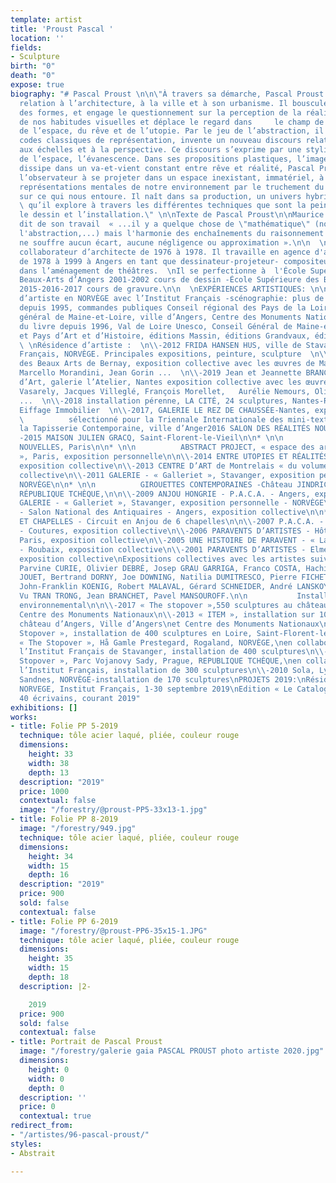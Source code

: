 ```yaml
---
template: artist
title: 'Proust Pascal '
location: ''
fields:
- Sculpture
birth: "0"
death: "0"
expose: true
biography: "# Pascal Proust \n\n\"À travers sa démarche, Pascal Proust interroge notre
  relation à l’architecture, à la ville et à son urbanisme. Il bouscule l’ordre établi
  des formes, et engage le questionnement sur la perception de la réalité, de l’authenticité
  de nos habitudes visuelles et déplace le regard dans     le champ de l’invisible,
  de l’espace, du rêve et de l’utopie. Par le jeu de l’abstraction, il s’éloigne des
  codes classiques de représentation, invente un nouveau discours relatif aux formes,
  aux échelles et à la perspective. Ce discours s’exprime par une stylisation dynamique
  de l’espace, l’évanescence. Dans ses propositions plastiques, l’image produite se
  dissipe dans un va-et-vient constant entre rêve et réalité, Pascal Proust invite
  l’observateur à se projeter dans un espace inexistant, immatériel, à déplacer les
  représentations mentales de notre environnement par le truchement du regard porté
  sur ce qui nous entoure. Il naît dans sa production, un univers hybride, archi-utopique
  \ qu’il explore à travers les différentes techniques que sont la peinture, la sculpture,
  le dessin et l’installation.\" \n\nTexte de Pascal Proust\n\nMaurice Rivoire, mathématicien
  dit de son travail  « ...il y a quelque chose de \"mathématique\" (non pas la sévérité,
  l'abstraction,...) mais l'harmonie des enchaînements du raisonnement logique qui
  ne souffre aucun écart, aucune négligence ou approximation ».\n\n  \nFormation comme
  collaborateur d’architecte de 1976 à 1978. Il travaille en agence d'architecture
  de 1978 à 1999 à Angers en tant que dessinateur-projeteur- compositeur spécialisé
  dans l’aménagement de théâtres.  \nIl se perfectionne à  l'École Supérieure des
  Beaux-Arts d’Angers 2001-2002 cours de dessin -École Supérieure des Beaux-Arts d’Angers
  2015-2016-2017 cours de gravure.\n\n  \nEXPÉRIENCES ARTISTIQUES: \n\n\\-résidence
  d’artiste en NORVÈGE avec l’Institut Français -scénographie: plus de 50 scénographies
  depuis 1995, commandes publiques Conseil régional des Pays de la Loire, Conseil
  général de Maine-et-Loire, ville d’Angers, Centre des Monuments Nationaux) -illustrateur
  du livre depuis 1996, Val de Loire Unesco, Conseil Général de Maine-et-Loire,  Villes
  et Pays d’Art et d’Histoire, éditions Massin, éditions Grandvaux, éditions Gallimard
  \ \nRésidence d’artiste :  \n\\-2012 FRIDA HANSEN HUS, ville de Stavanger et Institut
  Français, NORVÈGE. Principales expositions, peinture, sculpture  \n\\-2019 Musée
  des Beaux Arts de Bernay, exposition collective avec les œuvres de Marino Di Teana,
  Marcello Morandini, Jean Gorin ...  \n\\-2019 Jean et Jeannette BRANCHET, collectionneurs
  d’Art, galerie l’Atelier, Nantes exposition collective avec les œuvres de Victor
  Vasarely, Jacques Villeglé, François Morellet,   Aurélie Nemours, Olivier Debré
  ...  \n\\-2018 installation pérenne, LA CITÉ, 24 sculptures, Nantes-Rezé, groupe
  Eiffage Immobilier  \n\\-2017, GALERIE LE REZ DE CHAUSSÉE-Nantes, exposition personnelle\n\n
  \          sélectionné pour la Triennale Internationale des mini-textilesMusée de
  la Tapisserie Contemporaine, ville d’Anger2016 SALON DES RÉALITÉS NOUVELLES, Paris
  -2015 MAISON JULIEN GRACQ, Saint-Florent-le-Vieil\n\n* \n\n          SALON DES RÉALITÉS
  NOUVELLES, Paris\n\n* \n\n          ABSTRACT PROJECT, « espace des arts abstraits
  », Paris, exposition personnelle\n\n\\-2014 ENTRE UTOPIES ET RÉALITÉS, Saint-Florent-le-Vieil,
  exposition collective\n\\-2013 CENTRE D’ART de Montrelais « du volume », exposition
  collective\n\\-2011 GALERIE - « Galleriet », Stavanger, exposition personnelle -
  NORVÈGE\n\n* \n\n          GIROUETTES CONTEMPORAINES -Château JINDRICHUV HRADEC,
  RÉPUBLIQUE TCHÈQUE,\n\n\\-2009 ANJOU HONGRIE - P.A.C.A. - Angers, exposition collective\n\\-2008
  GALERIE - « Galleriet », Stavanger, exposition personnelle - NORVÈGE\n\n* \n\n          P.A.C.A.
  - Salon National des Antiquaires - Angers, exposition collective\n\n* \n\n         ART
  ET CHAPELLES - Circuit en Anjou de 6 chapelles\n\n\\-2007 P.A.C.A. - Hélice Terrestre
  - Coutures, exposition collective\n\\-2006 PARAVENTS D’ARTISTES - Hôtel de Sens-
  Paris, exposition collective\n\\-2005 UNE HISTOIRE DE PARAVENT - « La Piscine »
  - Roubaix, exposition collective\n\\-2001 PARAVENTS D’ARTISTES - Elmendingen- ALLEMAGNE,
  exposition collective\nExpositions collectives avec les artistes suivants:\nATILA,
  Parvine CURIE, Olivier DEBRÉ, Josep GRAU GARRIGA, Franco COSTA, Hachiro KANNO, Michel
  JOUET, Bertrand DORNY, Joe DOWNING, Natilia DUMITRESCO, Pierre FICHET, Paul JENKINS,
  John-Franklin KOENIG, Robert MALAVAL, Gérard SCHNEIDER, André LANSKOY, Kim en JOONG,
  Vu TRAN TRONG, Jean BRANCHET, Pavel MANSOUROFF.\n\n           Installations d’Art
  environnemental\n\n\\-2017 « The stopover »,550 sculptures au château d’Angers,
  Centre des Monuments Nationaux\n\\-2013 « ITEM », installation sur 1000 m2, douves
  château d’Angers, Ville d’Angers\net Centre des Monuments Nationaux\n\\-2012 « The
  Stopover », installation de 400 sculptures en Loire, Saint-Florent-le-Vieil\n\\-2011
  « The Stopover », Hå Gamle Prestegard, Rogaland, NORVÈGE,\nen collaboration avec
  l’Institut Français de Stavanger, installation de 400 sculptures\n\\-2010 « The
  Stopover », Parc Vojanovy Sady, Prague, REPUBLIQUE TCHÈQUE,\nen collaboration avec
  l’Institut Français, installation de 300 sculptures\n\\-2010 Sola, Lysefjorden,
  Sandnes, NORVÈGE-installation de 170 sculptures\nPROJETS 2019:\nRésidence artiste,
  NORVEGE, Institut Français, 1-30 septembre 2019\nEdition « Le Catalogue », 40 sculptures-
  40 écrivains, courant 2019"
exhibitions: []
works:
- title: Folie PP 5-2019
  technique: tôle acier laqué, pliée, couleur rouge
  dimensions:
    height: 33
    width: 38
    depth: 13
  description: "2019"
  price: 1000
  contextual: false
  image: "/forestry/@proust-PP5-33x13-1.jpg"
- title: Folie PP 8-2019
  image: "/forestry/949.jpg"
  technique: tôle acier laqué, pliée, couleur rouge
  dimensions:
    height: 34
    width: 15
    depth: 16
  description: "2019"
  price: 900
  sold: false
  contextual: false
- title: Folie PP 6-2019
  image: "/forestry/@proust-PP6-35x15-1.JPG"
  technique: tôle acier laqué, pliée, couleur rouge
  dimensions:
    height: 35
    width: 15
    depth: 18
  description: |2-

    2019
  price: 900
  sold: false
  contextual: false
- title: Portrait de Pascal Proust
  image: "/forestry/galerie gaia PASCAL PROUST photo artiste 2020.jpg"
  dimensions:
    height: 0
    width: 0
    depth: 0
  description: ''
  price: 0
  contextual: true
redirect_from:
- "/artistes/96-pascal-proust/"
styles:
- Abstrait

---
```

